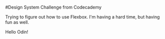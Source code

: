 #Design System Challenge
from Codecademy

Trying to figure out how to use Flexbox. I'm having a hard time, but having fun as well.

Hello Odin!